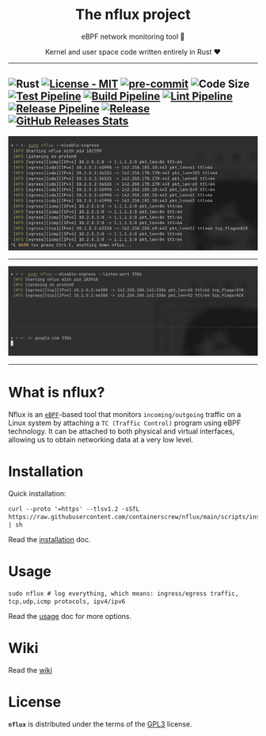 <p align="center">
    <h1 align="center">The nflux project</h1>
    <p align="center">eBPF network monitoring tool 🐝</p>
    <p align="center">Kernel and user space code written entirely in Rust ❤</p>
</p>

---
![Rust](https://img.shields.io/badge/rust-%23000000.svg?style=for-the-badge&logo=rust&logoColor=white)
[![License - MIT](https://img.shields.io/github/license/containerscrew/nflux)](/LICENSE)
[![pre-commit](https://img.shields.io/badge/pre--commit-enabled-brightgreen?logo=pre-commit&logoColor=white)](https://github.com/pre-commit/pre-commit)
![Code Size](https://img.shields.io/github/languages/code-size/containerscrew/nflux)
[![Test Pipeline](https://github.com/containerscrew/nflux/actions/workflows/test.yml/badge.svg)](https://github.com/containerscrew/nflux/actions/workflows/test.yml)
[![Build Pipeline](https://github.com/containerscrew/nflux/actions/workflows/build.yml/badge.svg)](https://github.com/containerscrew/nflux/actions/workflows/build.yml)
[![Lint Pipeline](https://github.com/containerscrew/nflux/actions/workflows/lint.yml/badge.svg)](https://github.com/containerscrew/nflux/actions/workflows/lint.yml)
[![Release Pipeline](https://github.com/containerscrew/nflux/actions/workflows/release.yml/badge.svg?event=push)](https://github.com/containerscrew/nflux/actions/workflows/release.yml)
[![Release](https://img.shields.io/github/release/containerscrew/nflux)](https://github.com/containerscrew/nflux/releases/latest)
[![GitHub Releases Stats](https://img.shields.io/github/downloads/containerscrew/nflux/total.svg?logo=github)](https://somsubhra.github.io/github-release-stats/?username=containerscrew&repository=nflux)
---
<p align="center">
    <img src="./examples/example.png" alt="example"/>
</p>

---
<p align="center">
    <img src="./examples/example2.png" alt="example"/>
</p>

---

# What is nflux?

Nflux is an [`eBPF`](./docs/what_is_ebpf.md)-based tool that monitors `incoming/outgoing` traffic on a Linux system by
attaching a `TC (Traffic Control)` program using eBPF technology. It can be attached to both physical and virtual
interfaces, allowing us to obtain networking data at a very low level.

# Installation

Quick installation:

```shell
curl --proto '=https' --tlsv1.2 -sSfL https://raw.githubusercontent.com/containerscrew/nflux/main/scripts/install.sh | sh
```

Read the [installation](https://github.com/containerscrew/nflux/wiki/Installation) doc.

# Usage

```shell
sudo nflux # log everything, which means: ingress/egress traffic, tcp,udp,icmp protocols, ipv4/ipv6
```

Read the [usage](https://github.com/containerscrew/nflux/wiki/Usage) doc for more options.

# Wiki

Read the [wiki](https://github.com/containerscrew/nflux/wiki)

# License

**`nflux`** is distributed under the terms of the [GPL3](./LICENSE) license.
